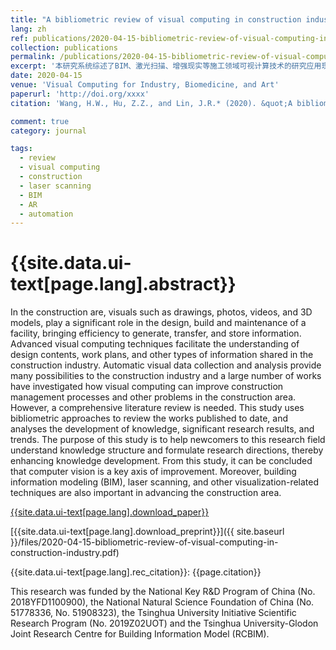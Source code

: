 ```yaml
---
title: "A bibliometric review of visual computing in construction industry"
lang: zh
ref: publications/2020-04-15-bibliometric-review-of-visual-computing-in-construction-industry
collection: publications
permalink: /publications/2020-04-15-bibliometric-review-of-visual-computing-in-construction-industry
excerpt: '本研究系统综述了BIM、激光扫描、增强现实等施工领域可视计算技术的研究应用现状'
date: 2020-04-15
venue: 'Visual Computing for Industry, Biomedicine, and Art'
paperurl: 'http://doi.org/xxxx'
citation: 'Wang, H.W., Hu, Z.Z., and Lin, J.R.* (2020). &quot;A bibliometric review of visual computing in construction industry&quot; <i>Visual Computing for Industry, Biomedicine, and Art</i>. xx: xxxx. doi: xxxxx'

comment: true
category: journal

tags: 
  - review
  - visual computing
  - construction
  - laser scanning
  - BIM
  - AR
  - automation
---
```



{{site.data.ui-text[page.lang].abstract}}
====

In the construction are, visuals such as drawings, photos, videos, and 3D models, play a significant role in the design, build and maintenance of a facility, bringing efficiency to generate, transfer, and store information. Advanced visual computing techniques facilitate the understanding of design contents, work plans, and other types of information shared in the construction industry. Automatic visual data collection and analysis provide many possibilities to the construction industry and a large number of works have investigated how visual computing can improve construction management processes and other problems in the construction area. However, a comprehensive literature review is needed. This study uses bibliometric approaches to review the works published to date, and analyses the development of knowledge, significant research results, and trends. The purpose of this study is to help newcomers to this research field understand knowledge structure and formulate research directions, thereby enhancing knowledge development. From this study, it can be concluded that computer vision is a key axis of improvement. Moreover, building information modeling (BIM), laser scanning, and other visualization-related techniques are also important in advancing the construction area.

[{{site.data.ui-text[page.lang].download_paper}}](http://doi.org/xxxx)

[{{site.data.ui-text[page.lang].download_preprint}}]({{ site.baseurl }}/files/2020-04-15-bibliometric-review-of-visual-computing-in-construction-industry.pdf)

{{site.data.ui-text[page.lang].rec_citation}}: {{page.citation}}

This research was funded by the National Key R&D Program of China (No. 2018YFD1100900), the National Natural Science Foundation of China (No. 51778336, No. 51908323), the Tsinghua University Initiative Scientific Research Program (No. 2019Z02UOT) and the Tsinghua University-Glodon Joint Research Centre for Building Information Model (RCBIM).